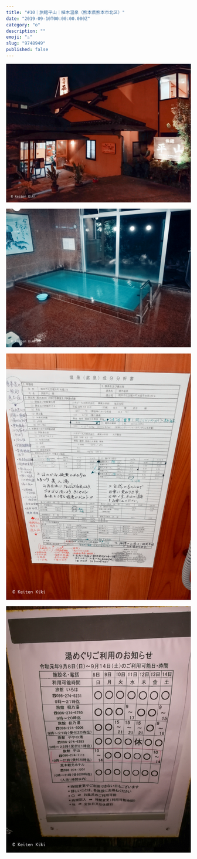 ```yaml
---
title: "#10｜旅館平山｜植木温泉（熊本県熊本市北区）"
date: "2019-09-10T00:00:00.000Z"
category: "o"
description: ""
emoji: "♨️"
slug: "9748949"
published: false
---
```


![♨](01.jpg)

![♨](02.jpg)

![♨](03.jpg)

![♨](04.jpg)
